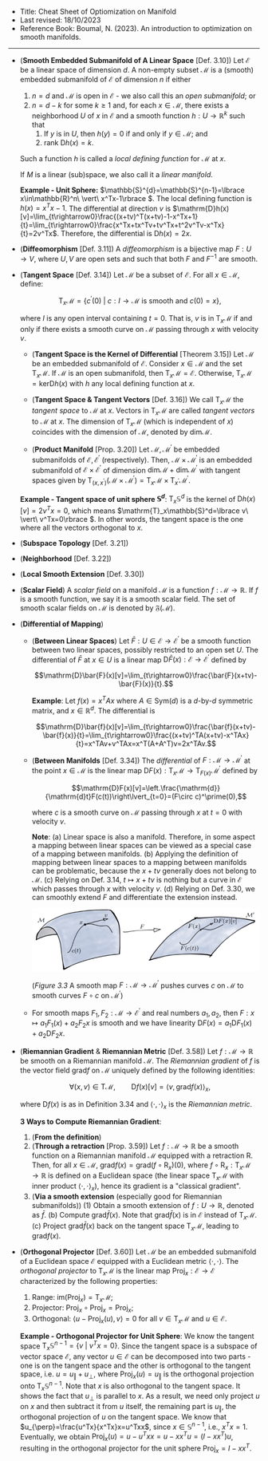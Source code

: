 - Title: Cheat Sheet of Optiomization on Manifold
- Last revised: 18/10/2023
- Reference Book: Boumal, N. (2023). An introduction to optimization on smooth manifolds.

---

- (**Smooth Embedded Submanifold of A Linear Space** [Def. 3.10]) Let $\mathcal{E}$ be a linear space of dimension $d$. A non-empty subset $\mathcal{M}$ is a (smooth) embedded submanifold of $\mathcal{E}$ of dimension $n$ if either
  1. $n=d$ and $\mathcal{M}$ is open in $\mathcal{E}$ - we also call this an *open submanifold*; or
  2. $n=d-k$ for some $k\geq1$ and, for each $x\in\mathcal{M}$, there exists a neighborhood $U$ of $x$ in $\mathcal{E}$ and a smooth function $h:U\rightarrow\mathbb{R}^k$ such that 
     1. If $y$ is in $U$, then $h(y)=0$ if and only if $y\in\mathcal{M}$; and 
     2. $\mathrm{rank\ D}h(x)=k$.  
  
  Such a function $h$ is called a *local defining function* for $\mathcal{M}$ at $x$.

  If $M$ is a linear (sub)space, we also call it a *linear manifold*.

  **Example - Unit Sphere:** $\mathbb{S}^{d}=\mathbb{S}^{n-1}=\lbrace x\in\mathbb{R}^n\ \vert\ x^Tx-1\rbrace $. The local defining function is $h(x)=x^Tx-1$. The differential at direction $v$ is $\mathrm{D}h(x)[v]=\lim_{t\rightarrow0}\frac{(x+tv)^T(x+tv)-1-x^Tx+1}{t}=\lim_{t\rightarrow0}\frac{x^Tx+tx^Tv+tv^Tx+t^2v^Tv-x^Tx}{t}=2v^Tx$. Therefore, the differential is $\mathrm{D}h(x)=2x$.

- (**Diffeomorphism** [Def. 3.11]) A *diffeomorphism* is a bijective map $F:U\rightarrow V$, where $U,V$ are open sets and such that both $F$ and $F^{-1}$ are smooth.

- (**Tangent Space** [Def. 3.14]) Let $\mathcal{M}$ be a subset of $\mathcal{E}$. For all $x\in\mathcal{M}$, define:

  $$\mathrm{T}_x\mathcal{M}=\lbrace c^\prime(0)\ \vert\ c:I\rightarrow\mathcal{M}\text{ is smooth and }c(0)=x\rbrace ,$$

  where $I$ is any open interval containing $t=0$. That is, $v$ is in $\mathrm{T}_x\mathcal{M}$ if and only if there exists a smooth curve on $\mathcal{M}$ passing through $x$ with velocity $v$.

  - (**Tangent Space is the Kernel of Differential** [Theorem 3.15]) Let $\mathcal{M}$ be an embedded submanifold of $\mathcal{E}$. Consider $x\in\mathcal{M}$ and the set $\mathrm{T}_x\mathcal{M}$. If $\mathcal{M}$ is an open submanifold, then $\mathrm{T}_x\mathcal{M}=\mathcal{E}$. Otherwise, $\mathrm{T}_x\mathcal{M}=\text{ker}\mathrm{D}h(x)$ with $h$ any local defining function at $x$.

  - (**Tangent Space & Tangent Vectors** [Def. 3.16]) We call $\mathrm{T}_x\mathcal{M}$ the *tangent space* to $\mathcal{M}$ at $x$. Vectors in $\mathrm{T}_x\mathcal{M}$ are called *tangent vectors* to $\mathcal{M}$ at $x$. The dimension of $\mathrm{T}_x\mathcal{M}$ (which is independent of $x$) coincides with the dimension of $\mathcal{M}$, denoted by $\mathrm{dim}\mathcal{M}$.
  
  - (**Product Manifold** [Prop. 3.20]) Let $\mathcal{M},\mathcal{M}^\prime$ be embedded submanifolds of $\mathcal{E},\mathcal{E}^\prime$ (respectively). Then, $\mathcal{M}\times\mathcal{M}^\prime$ is an embedded submanifold of $\mathcal{E}\times\mathcal{E}^\prime$ of dimension $\mathrm{dim}\mathcal{M}+\mathrm{dim}\mathcal{M}^\prime$ with tangent spaces given by $`\mathrm{T}_{(x,x^\prime)}(\mathcal{M}\times\mathcal{M}^\prime)=\mathrm{T}_{x}\mathcal{M}\times\mathrm{T}_{x^\prime}\mathcal{M}^\prime`$.

  **Example - Tangent space of unit sphere $\mathbb{S}^d$**: $\mathrm{T}_x\mathbb{S}^d$ is the kernel of $\mathrm{D}h(x)[v]=2v^Tx=0$, which means $\mathrm{T}_x\mathbb{S}^d=\lbrace v\ \vert\ v^Tx=0\rbrace $. In other words, the tangent space is the one where all the vectors orthogonal to $x$.

- (**Subspace Topology** [Def. 3.21])

- (**Neighborhood** [Def. 3.22])

- (**Local Smooth Extension** [Def. 3.30])

- (**Scalar Field**) A *scalar field* on a manifold $\mathcal{M}$ is a function $f:\mathcal{M}\rightarrow\mathbb{R}$. If $f$ is a smooth function, we say it is a smooth scalar field. The set of smooth scalar fields on $\mathcal{M}$ is denoted by $\mathfrak{F}(\mathcal{M})$.

- (**Differential of Mapping**)
  
  - (**Between Linear Spaces**) Let $\bar{F}:U\in\mathcal{E}\rightarrow\mathcal{E}^\prime$ be a smooth function between two linear spaces, possibly restricted to an open set $U$. The differential of $\bar{F}$ at $x\in U$ is a linear map $\mathrm{D}\bar{F}(x):\mathcal{E}\rightarrow\mathcal{E}^\prime$ defined by

    $$\mathrm{D}\bar{F}(x)[v]=\lim_{t\rightarrow0}\frac{\bar{F}(x+tv)-\bar{F}(x)}{t}.$$

    **Example**: Let $f(x)=x^TAx$ where $A\in\mathrm{Sym}(d)$ is a $d$-by-$d$ symmetric matrix, and $x\in\mathbb{R}^{d}$. The differential is

    $$\mathrm{D}\bar{f}(x)[v]=\lim_{t\rightarrow0}\frac{\bar{f}(x+tv)-\bar{f}(x)}{t}=\lim_{t\rightarrow0}\frac{(x+tv)^TA(x+tv)-x^TAx}{t}=x^TAv+v^TAx=x^T(A+A^T)v=2x^TAv.$$

  - (**Between Manifolds** [Def. 3.34]) The *differential* of $F:\mathcal{M}\rightarrow\mathcal{M}^\prime$ at the point $x\in\mathcal{M}$ is the linear map $`\mathrm{D}F(x):\mathrm{T}_x\mathcal{M}\rightarrow\mathrm{T}_{F(x)}\mathcal{M}^\prime`$ defined by

    $$\mathrm{D}F(x)[v]=\left.\frac{\mathrm{d}}{\mathrm{d}t}F(c(t))\right\lvert_{t=0}=(F\circ c)^\prime(0),$$

    where $c$ is a smooth curve on $\mathcal{M}$ passing through $x$ at $t=0$ with velocity $v$.

    **Note**: (a) Linear space is also a manifold. Therefore, in some aspect a mapping between linear spaces can be viewed as a special case of a mapping between manifolds. (b) Applying the definition of mapping between linear spaces to a mapping between manifolds can be problematic, because the $x+tv$ generally does not belong to $\mathcal{M}$. (c) Relying on Def. 3.14, $t\mapsto x+tv$ is nothing but a curve in $\mathcal{E}$ which passes through $x$ with velocity $v$. (d) Relying on Def. 3.30, we can smoothly extend $F$ and differentiate the extension instead.

    ![smooth-mapping-between-manifolds](image/smooth_mapping_between_manifolds.png)

    (*Figure 3.3* A smooth map $F:\mathcal{M}\rightarrow\mathcal{M}^\prime$ pushes curves $c$ on $\mathcal{M}$ to smooth curves $F\circ c$ on $\mathcal{M}^\prime$)

  - For smooth maps $F_1,F_2:\mathcal{M}\rightarrow\mathcal{E}^\prime$ and real numbers $a_1,a_2$, then $F:x\mapsto a_1F_1(x)+a_2F_2{x}$ is smooth and we have linearity $\mathrm{D}F(x)=a_1\mathrm{D}F_1(x)+a_2\mathrm{D}F_2{x}$.

- (**Riemannian Gradient** & **Riemannian Metric** [Def. 3.58]) Let $f:\mathcal{M}\rightarrow\mathbb{R}$ be smooth on a Riemannian manifold $\mathcal{M}$. The *Riemannian gradient* of $f$ is the vector field $\mathrm{grad}f$ on $\mathcal{M}$ uniquely defined by the following identities:

  $$\forall(x,v)\in\mathrm{T}\mathcal{M},\qquad\mathrm{D}f(x)[v]=\langle v,\mathrm{grad}f(x)\rangle_x,$$

  where $\mathrm{D}f(x)$ is as in Definition 3.34 and $\langle\cdot,\cdot\rangle_x$ is the *Riemannian metric*.

  **3 Ways to Compute Riemannian Gradient**:

   1. (**From the definition**)
   2. (**Through a retraction** [Prop. 3.59]) Let $f:\mathcal{M}\rightarrow\mathbb{R}$ be a smooth function on a Riemannian manifold $\mathcal{M}$ equipped with a retraction $\mathrm{R}$. Then, for all $x\in\mathcal{M}$, $\mathrm{grad}f(x)=\mathrm{grad}(f\circ\mathrm{R}_x)(0)$, where $f\circ\mathrm{R}_x:\mathrm{T}_x\mathcal{M}\rightarrow\mathbb{R}$ is defined on a Euclidean space (the linear space $\mathrm{T}_x\mathcal{M}$ with inner product $\langle\cdot,\cdot\rangle_x$), hence its gradient is a "classical gradient".
   3. (**Via a smooth extension** (especially good for Riemannian submanifolds)) (1) Obtain a smooth extension of $f:U\rightarrow\mathbb{R}$, denoted as $\bar{f}$. (b) Compute $\mathrm{grad}\bar{f}(x)$. Note that $\mathrm{grad}\bar{f}(x)$ is in $\mathcal{E}$ instead of $\mathrm{T}_x\mathcal{M}$. (c) Project $\mathrm{grad}\bar{f}(x)$ back on the tangent space $\mathrm{T}_x\mathcal{M}$, leading to $\mathrm{grad}f(x)$.

- (**Orthogonal Projector** [Def. 3.60]) Let $\mathcal{M}$ be an embedded submanifold of a Euclidean space $\mathcal{E}$ equipped with a Euclidean metric $\langle\cdot,\cdot\rangle$. The *orthogonal projector* to $\mathrm{T}_x\mathcal{M}$ is the linear map $\mathrm{Proj}_x:\mathcal{E}\rightarrow\mathcal{E}$ characterized by the following properties:

  1. Range: $\mathrm{im}(\mathrm{Proj}_x)=\mathrm{T}_x\mathcal{M}$;
  2. Projector: $\mathrm{Proj}_x\circ\mathrm{Proj}_x=\mathrm{Proj}_x$;
  3. Orthogonal: $\langle u-\mathrm{Proj}_x(u),v\rangle=0$ for all $v\in\mathrm{T}_x\mathcal{M}$ and $u\in\mathcal{E}$.

  **Example - Orthogonal Projector for Unit Sphere**: We know the tangent space $`\mathrm{T}_x\mathbb{S}^{n-1}=\lbrace v\ \vert\ v^Tx=0\rbrace`$. Since the tangent space is a subspace of vector space $\mathcal{E}$, any vector $u\in\mathcal{E}$ can be decomposed into two parts - one is on the tangent space and the other is orthogonal to the tangent space, i.e. $`u=u_{\Vert}+u_{\perp}`$, where $`\mathrm{Proj}_x(u)=u_{\Vert}`$ is the orthogonal projection onto $`\mathrm{T}_x\mathbb{S}^{n-1}`$. Note that $x$ is also orthogonal to the tangent space. It shows the fact that $u_{\perp}$ is parallel to $x$. As a result, we need only project $u$ on $x$ and then subtract it from $u$ itself, the remaining part is $u_{\Vert}$, the orthogonal projection of $u$ on the tangent space. We know that $u_{\perp}=\frac{u^Tx}{x^Tx}x=u^Txx$, since $x\in\mathbb{S}^{n-1}$, i.e., $x^Tx=1$. Eventually, we obtain $\mathrm{Proj}_x(u)=u-u^Txx=u-xx^Tu=(I-xx^T)u$, resulting in the orthogonal projector for the unit sphere $\mathrm{Proj}_x=I-xx^T$.